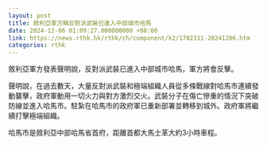 ```yaml
---
layout: post
title: 敘利亞軍方稱反對派武裝已進入中部城市哈馬
date: 2024-12-06 01:09:27.000000000 +08:00
link: https://news.rthk.hk/rthk/ch/component/k2/1782311-20241206.htm
categories: rthk
---
```


敘利亞軍方發表聲明說，反對派武裝已進入中部城市哈馬，軍方將會反擊。

聲明說，在過去數天，大量反對派武裝和極端組織人員從多條戰線對哈馬市連續發動襲擊，政府軍動用一切火力與對方激烈交火。武裝分子在傷亡慘重的情況下突破防線並進入哈馬市。駐紮在哈馬市的政府軍已重新部署並轉移到城外。政府軍將繼續打擊極端組織。

哈馬市是敘利亞中部哈馬省首府，距離首都大馬士革大約3小時車程。
